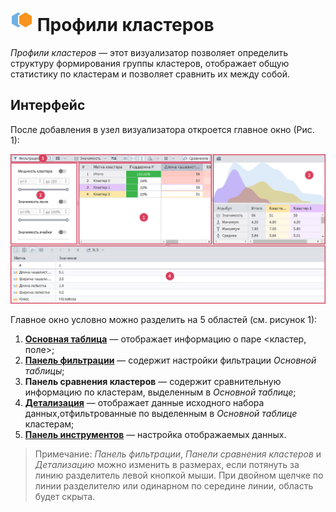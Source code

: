 # ![](../../images/icons/components/cluster-profiles_default.svg) Профили кластеров

*Профили кластеров* — этот визуализатор позволяет определить структуру формирования группы кластеров, отображает общую статистику по кластерам и позволяет сравнить их между собой.

## Интерфейс

После добавления в узел визуализатора откроется главное окно (Рис. 1):

![Главное окно визуализатора "Профили кластеров".](./images/cluster-profilies-areas.png)

Главное окно условно можно разделить на 5 областей (см. рисунок 1):

1. **[Основная таблица](./main-table.md)** — отображает информацию о паре <кластер, поле>;
2. **[Панель фильтрации](./filter-panel.md)** — содержит настройки фильтрации *Основной таблицы*;
3. **Панель сравнения кластеров** — содержит сравнительную информацию по кластерам, выделенным в *Основной таблице*;
4. **[Детализация](./details.md)** — отображает данные исходного набора данных,отфильтрованные по выделенным в *Основной таблице* кластерам;
5. **[Панель инструментов](./toolbar.md)** — настройка отображаемых данных.

>Примечание: *Панель фильтрации*, *Панели сравнения кластеров* и *Детализацию* можно изменить в размерах, если потянуть за линию разделитель левой кнопкой мыши. При двойном щелчке по линии разделителю или одинарном по середине линии, область будет скрыта.

